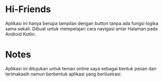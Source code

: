 # Hi-Friends
Aplikasi ini hanya berupa tampilan dengan button tanpa ada fungsi logika sama sekali.
Dibuat untuk mempelajari cara navigasi antar Halaman pada Android Kotlin.

# Notes
Aplikasi ini ditujukan untuk teman online saya sebagai bentuk pesan dan terimakasih
namun berbentuk aplikasi yang berilustrasi.
